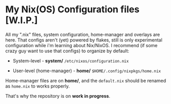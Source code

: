 # My Nix(OS) Configuration files [W.I.P.]

All my ".nix" files, system configuration, home-manager and overlays are here. That configs aren't (yet) powered by flakes, still is only experimental configuration while i'm learning about Nix/NixOS. I recommend (if some crazy guy want to use that configs) to organize by default:

- System-level - **system/**
``/etc/nixos/configuration.nix``

- User-level (home-manager) - **home/**
``$HOME/.config/nixpkgs/home.nix``

Home-manager files are on **home/**, and the ``default.nix`` should be renamed as ``home.nix`` to works properly.

That's why the repository is on **work in progress**.
